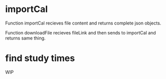 # importCal
Function importCal recieves file content and returns complete json objects.

Function downloadFile recieves fileLink and then sends to importCal and returns same thing.

# find study times

WIP
